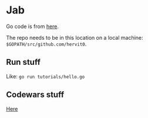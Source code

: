 # Jab

Go code is from [here](https://github.com/nathmclean/dynamodb-local-testing).

The repo needs to be in this location on a local machine: `$GOPATH/src/github.com/hervit0`.

## Run stuff

Like: `go run tutorials/hello.go`

## Codewars stuff

[Here](https://www.codewars.com/kata/search/go?q=&r%5B%5D=-7&beta=false)
